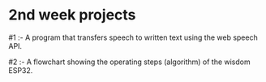 # 2nd week projects 

#1 :-
A program that transfers speech to written text using the web speech API.

#2 :-
A flowchart showing the operating steps (algorithm) of the wisdom ESP32.
